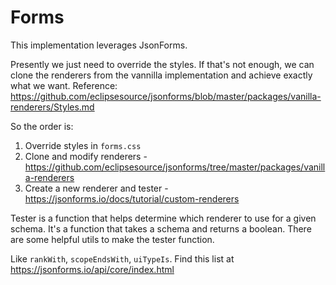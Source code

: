 # Forms

This implementation leverages JsonForms.

Presently we just need to override the styles. If that's not enough, we can clone the renderers from the vannilla implementation and achieve exactly what we want. Reference: https://github.com/eclipsesource/jsonforms/blob/master/packages/vanilla-renderers/Styles.md

So the order is:

1. Override styles in `forms.css`
2. Clone and modify renderers - https://github.com/eclipsesource/jsonforms/tree/master/packages/vanilla-renderers
3. Create a new renderer and tester - https://jsonforms.io/docs/tutorial/custom-renderers

Tester is a function that helps determine which renderer to use for a given schema. It's a function that takes a schema and returns a boolean. There are some helpful utils to make the tester function.

Like `rankWith`, `scopeEndsWith`, `uiTypeIs`. Find this list at https://jsonforms.io/api/core/index.html

